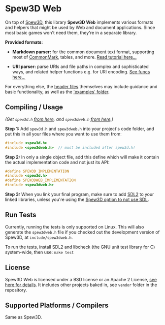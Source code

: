 
Spew3D Web
==========

On top of [Spew3D](https://codeberg.org/Spew3D/Spew3D), this
library **Spew3D Web** implements various formats and helpers
that might be used by Web and document applications.
Since most basic games won't need them, they're in a separate
library.

**Provided formats:**

- **Markdown parser:** for the common document text format, supporting
  most of [CommonMark](https://commonmark.org), tables, and more.
  [Read tutorial here...](/docs/Markdown.md)

- **URI parser:** parse URIs and file paths in complex and sophisticated
  ways, and related helper functions e.g. for URI encoding.
  [See funcs here...](/include/spew3dweb_uri.h)

For everything else, the [header files](./include/) themselves
may include guidance and basic functionality, as well as
the ['examples' folder](./examples/).


Compiling / Usage
-----------------

*(Get `spew3d.h` [from here](https://codeberg.org/Spew3D/Spew3D/releases),
and `spew3dweb.h`
[from here](https://codeberg.org/Spew3D/Spew3DWeb/releases).)*

**Step 1:** Add `spew3d.h` and `spew3dweb.h` into your project's
code folder, and put this in all your files where you want to use
them from:

  ```C
  #include <spew3d.h>
  #include <spew3dweb.h>  // must be included after spew3d.h!
  ```

**Step 2:** In only a single object file, add this define which
will make it contain the actual implementation code and not just its API:

  ```C
  #define SPEW3D_IMPLEMENTATION
  #include <spew3d.h>
  #define SPEW3DWEB_IMPLEMENTATION
  #include <spew3dweb.h>
  ```

**Step 3:** When you link your final program, make sure to add [SDL2](
https://libsdl.org) to your linked libraries, unless you're using
the [Spew3D option to not use SDL](
https://codeberg.org/Spew3D/Spew3D#options).

Run Tests
---------

Currently, running the tests is only supported on Linux.
This will also generate the `spew3dweb.h` file if you checked out
the development version of Spew3D, at `include/spew3dweb.h`.

To run the tests, install SDL2 and libcheck (the GNU unit
test library for C) system-wide, then use: `make test`

License
-------

Spew3D Web is licensed under a BSD license or an Apache 2
License, [see here for details](LICENSE.md).
It includes other projects baked in, see `vendor` folder in the
repository.

Supported Platforms / Compilers
-------------------------------

Same as Spew3D.

